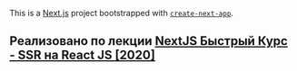This is a [Next.js](https://nextjs.org/) project bootstrapped with [`create-next-app`](https://github.com/vercel/next.js/tree/canary/packages/create-next-app).


## Реализовано по лекции [NextJS Быстрый Курс - SSR на React JS [2020]](https://www.youtube.com/watch?v=_EOrSmjdOZQ)
